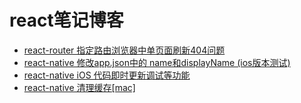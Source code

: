 react笔记博客
================

* [react-router 指定路由浏览器中单页面刷新404问题](https://github.com/react-wtm/react-blogs/issues/1)
* [react-native 修改app.json中的 name和displayName (ios版本测试)](https://github.com/react-wtm/react-blogs/issues/2)
* [react-native iOS 代码即时更新调试等功能](https://github.com/react-wtm/react-blogs/issues/3)
* [react-native 清理缓存[mac]](https://github.com/react-wtm/react-blogs/issues/4)


